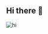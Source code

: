 ## Hi there 👋
![hi](https://64.media.tumblr.com/ca2ba8f07533de2e76aa9ed11995f9b6/e1654ad468df95ad-79/s540x810/fbdbebe1d502d17600aeb9312549e7fbe9dbeead.gifv)

